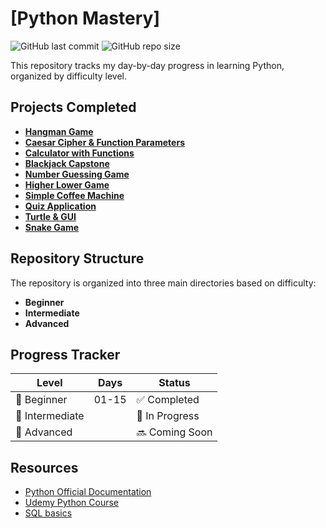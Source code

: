 #  [Python Mastery]
![GitHub last commit](https://img.shields.io/github/last-commit/paudelsamir/python-mastery)
![GitHub repo size](https://img.shields.io/github/repo-size/paudelsamir/python-mastery)

This repository tracks my day-by-day progress in learning Python, organized by difficulty level.
##  Projects Completed


- [**Hangman Game**](./Day%2007-Hangman%20Project/hangman.py)
- [**Caesar Cipher & Function Parameters**](./Day%2008-Caesar%20Cyphers%20And%20function%20Parameters/caesar-cyphers.py)
- [**Calculator with Functions**](./Day%2010-Building%20Calculator%20Using%20Function%20Parameters/calculator.py)
- [**Blackjack Capstone**](./Day%2011-%20The%20Blackjack%20Capstone%20Project/blackjack.py)
- [**Number Guessing Game**](./Day%2012-%20Scope%20&%20Number%20Guessing%20Game/number_guessing_game.py)
- [**Higher Lower Game**](./Day%2014-Higher%20Lower%20Game%20Project/game.py)
- [**Simple Coffee Machine**](./Day%2015-%20Building%20%20Simple%20Coffee%20Machine/coffee_machine.py)
- [**Quiz Application**](./Day%2017-%20The%20quiz%20project/main.py)
- [**Turtle & GUI**](./Day%2018-%20Turtle%20and%20GUI/turtle_race.py)
- [**Snake Game**](./Day%2020-%20Snake%20Game%20Project/snake.py)

## Repository Structure

The repository is organized into three main directories based on difficulty:

- **Beginner**
- **Intermediate**
- **Advanced**

## Progress Tracker

| Level | Days | Status |
|-------|------|--------|
| 🌱 Beginner | 01-15 | ✅ Completed |
| 🌿 Intermediate |  | 🏃 In Progress |
| 🌳 Advanced |  | 🔜 Coming Soon |

## Resources

- [Python Official Documentation](https://docs.python.org/3/)
- [Udemy Python Course](https://www.udemy.com/course/100-days-of-code/?couponCode=ST16MT70224#questions/13314700)
- [SQL basics](https://www.scaler.com/topics/course/sql-using-mysql-course/)
  